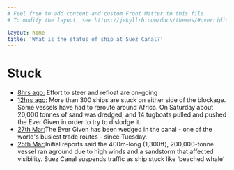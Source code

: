 ```yaml
---
# Feel free to add content and custom Front Matter to this file.
# To modify the layout, see https://jekyllrb.com/docs/themes/#overriding-theme-defaults

layout: home
title: 'What is the status of ship at Suez Canal?'
---
```



<h1 class="orange">Stuck</h1>
<script>var mst_width="100%";var mst_height="350px";var mst_border="0";var mst_map_style="simple";var mst_mmsi="353136000";var mst_show_track="false";var mst_show_info="true";var mst_fleet="";var mst_lat="";var mst_lng="";var mst_zoom="";var mst_show_names="1";var mst_scroll_wheel="true";var mst_show_menu="true";</script><script id="myshiptrackingscript" src="//www.myshiptracking.com/js/widgetApi.js" async defer></script>
<ul class="update-list">
    <li>
        <a href="https://www.bbc.com/news/world-middle-east-56547383">8hrs ago:</a>
        Effort to steer and refloat are on-going
    </li>
    <li>
        <a href="http://newsonair.com/News?title=Giant-container-ship-remains-stuck-across-Egypt%26%2339%3Bs-Suez-Canal&id=413016">12hrs ago:</a>
        More than 300 ships are stuck on either side of the blockage.
        Some vessels have had to reroute around Africa.
        On Saturday about 20,000 tonnes of sand was dredged, and 14 tugboats pulled and pushed the Ever Given in order to try to dislodge it.
    </li>
    <li>
    <a href="https://www.bloomberg.com/opinion/articles/2021-03-26/suez-canal-ship-stuck-a-vision-of-the-future">27th Mar:</a>The Ever Given has been wedged in the canal - one of the world's busiest trade routes - since Tuesday.
    </li>
    <li>
    <a href="https://www.aljazeera.com/economy/2021/3/25/suez-canal-still-blocked-causing-massive-shipping-jam-live">25th Mar:</a>Initial reports said the 400m-long (1,300ft), 200,000-tonne vessel ran aground due to high winds and a sandstorm that affected visibility. Suez Canal suspends traffic as ship stuck like ‘beached whale’
    </li>
</ul>
